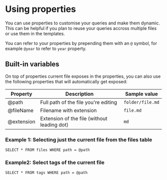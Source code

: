 # Using properties
You can use properties to customise your queries and make them dynamic. This can be helpful if you plan to reuse your queries accross multiple files or use them in the templates.

You can refer to your properties by prepending them with an `@` symbol, for example `@year` to refer to `year` property.

## Built-in variables
On top of properties current file exposes in the properties, you can also use the following properties that will automatically get exposed:

| Property   | Description                                 | Sample value     |
| ---------- | ------------------------------------------- | ---------------- |
| @path      | Full path of the file you're editing        | `folder/file.md` |
| @fileName  | Filename with extension                     | `file.md`        |
| @extension | Extension of the file (without leading dot) | `md`             |


### Example 1: Selecting just the current file from the files table

```sqlseal
SELECT * FROM files WHERE path = @path
```

### Example2: Select tags of the current file
```sqlseal
SELECT * FROM tags WHERE path = @path
```